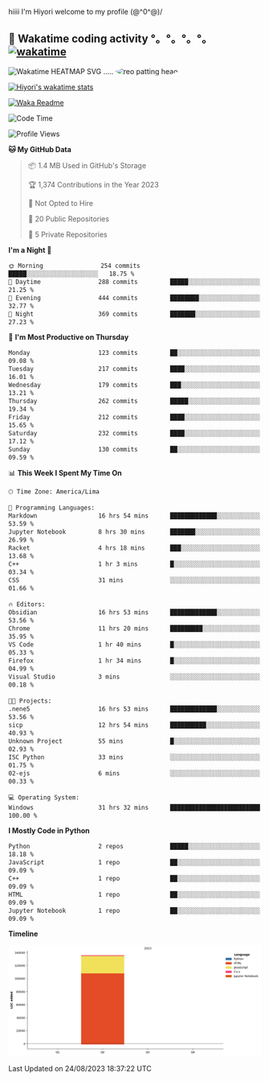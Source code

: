 hiiii I'm Hiyori welcome to my profile \(@^0^@)/

## 🦄 Wakatime coding activity °。°。°。°。[![wakatime](https://wakatime.com/badge/user/49dba2c5-26e1-43a7-9d07-e0f8613d1227.svg)](https://wakatime.com/@49dba2c5-26e1-43a7-9d07-e0f8613d1227) 
<img src="https://wakatime.com/share/@ziajoriii7/ef87015d-57e0-4afb-bb56-1a99a24ea312.svg" width="600" alt="Wakatime HEATMAP SVG"/> ..... <img src="https://i.postimg.cc/RFM2CQFY/reo-patting.webp" alt="reo patting head" width="200" style="border-radius: 50%;">

 [![Hiyori's wakatime stats](https://github-readme-stats.vercel.app/api/wakatime?username=ziajoriii7&theme=buefy&range=last_year&is_including_today=true&layout=compact&hide=markdown)](https://github.com/anuraghazra/github-readme-stats)
 

[![Waka Readme](https://github.com/hiyorijl/hiyorijl/actions/workflows/Waka%20Readme.yml/badge.svg)](https://github.com/hiyorijl/hiyorijl/actions/workflows/Waka%20Readme.yml)

<!--START_SECTION:waka-->
![Code Time](http://img.shields.io/badge/Code%20Time-345%20hrs%2012%20mins-blue)

![Profile Views](http://img.shields.io/badge/Profile%20Views-0-blue)

**🐱 My GitHub Data** 

> 📦 1.4 MB Used in GitHub's Storage 
 > 
> 🏆 1,374 Contributions in the Year 2023
 > 
> 🚫 Not Opted to Hire
 > 
> 📜 20 Public Repositories 
 > 
> 🔑 5 Private Repositories 
 > 
**I'm a Night 🦉** 

```text
🌞 Morning                254 commits         █████░░░░░░░░░░░░░░░░░░░░   18.75 % 
🌆 Daytime                288 commits         █████░░░░░░░░░░░░░░░░░░░░   21.25 % 
🌃 Evening                444 commits         ████████░░░░░░░░░░░░░░░░░   32.77 % 
🌙 Night                  369 commits         ███████░░░░░░░░░░░░░░░░░░   27.23 % 
```
📅 **I'm Most Productive on Thursday** 

```text
Monday                   123 commits         ██░░░░░░░░░░░░░░░░░░░░░░░   09.08 % 
Tuesday                  217 commits         ████░░░░░░░░░░░░░░░░░░░░░   16.01 % 
Wednesday                179 commits         ███░░░░░░░░░░░░░░░░░░░░░░   13.21 % 
Thursday                 262 commits         █████░░░░░░░░░░░░░░░░░░░░   19.34 % 
Friday                   212 commits         ████░░░░░░░░░░░░░░░░░░░░░   15.65 % 
Saturday                 232 commits         ████░░░░░░░░░░░░░░░░░░░░░   17.12 % 
Sunday                   130 commits         ██░░░░░░░░░░░░░░░░░░░░░░░   09.59 % 
```


📊 **This Week I Spent My Time On** 

```text
🕑︎ Time Zone: America/Lima

💬 Programming Languages: 
Markdown                 16 hrs 54 mins      █████████████░░░░░░░░░░░░   53.59 % 
Jupyter Notebook         8 hrs 30 mins       ███████░░░░░░░░░░░░░░░░░░   26.99 % 
Racket                   4 hrs 18 mins       ███░░░░░░░░░░░░░░░░░░░░░░   13.68 % 
C++                      1 hr 3 mins         █░░░░░░░░░░░░░░░░░░░░░░░░   03.34 % 
CSS                      31 mins             ░░░░░░░░░░░░░░░░░░░░░░░░░   01.66 % 

🔥 Editors: 
Obsidian                 16 hrs 53 mins      █████████████░░░░░░░░░░░░   53.56 % 
Chrome                   11 hrs 20 mins      █████████░░░░░░░░░░░░░░░░   35.95 % 
VS Code                  1 hr 40 mins        █░░░░░░░░░░░░░░░░░░░░░░░░   05.33 % 
Firefox                  1 hr 34 mins        █░░░░░░░░░░░░░░░░░░░░░░░░   04.99 % 
Visual Studio            3 mins              ░░░░░░░░░░░░░░░░░░░░░░░░░   00.18 % 

🐱‍💻 Projects: 
.nene5                   16 hrs 53 mins      █████████████░░░░░░░░░░░░   53.56 % 
sicp                     12 hrs 54 mins      ██████████░░░░░░░░░░░░░░░   40.93 % 
Unknown Project          55 mins             █░░░░░░░░░░░░░░░░░░░░░░░░   02.93 % 
ISC Python               33 mins             ░░░░░░░░░░░░░░░░░░░░░░░░░   01.75 % 
02-ejs                   6 mins              ░░░░░░░░░░░░░░░░░░░░░░░░░   00.33 % 

💻 Operating System: 
Windows                  31 hrs 32 mins      █████████████████████████   100.00 % 
```

**I Mostly Code in Python** 

```text
Python                   2 repos             █████░░░░░░░░░░░░░░░░░░░░   18.18 % 
JavaScript               1 repo              ██░░░░░░░░░░░░░░░░░░░░░░░   09.09 % 
C++                      1 repo              ██░░░░░░░░░░░░░░░░░░░░░░░   09.09 % 
HTML                     1 repo              ██░░░░░░░░░░░░░░░░░░░░░░░   09.09 % 
Jupyter Notebook         1 repo              ██░░░░░░░░░░░░░░░░░░░░░░░   09.09 % 
```



**Timeline**

![Lines of Code chart](https://raw.githubusercontent.com/hiyorijl/hiyorijl/main/assets/bar_graph.png)


 Last Updated on 24/08/2023 18:37:22 UTC
<!--END_SECTION:waka-->

